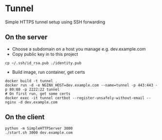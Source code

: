# Tunnel

Simple HTTPS tunnel setup using SSH forwarding

## On the server

* Choose a subdomain on a host you manage e.g. dev.example.com
* Copy public key in to this project

```
cp ~/.ssh/id_rsa.pub ./identity.pub
```

* Build image, run container, get certs

```
docker build -t tunnel .
docker run -d -e NGINX_HOST=dev.example.com --name=tunnel -p 443:443 -p 80:80 -p 2222:22 tunnel
# On first run, get some certs
docker exec -it tunnel certbot --register-unsafely-without-email --nginx -d dev.example.com
```

## On the client

```
python -m SimpleHTTPServer 3000
./start.sh 3000 dev.example.com
```
